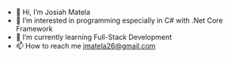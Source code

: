 - 👋 Hi, I’m Josiah Matela
- 👀 I’m interested in programming especially in C# with .Net Core Framework
- 🌱 I’m currently learning Full-Stack Development
- 📫 How to reach me jmatela26@gmail.com

<!---
jmatela26/jmatela26 is a ✨ special ✨ repository because its `README.md` (this file) appears on your GitHub profile.
You can click the Preview link to take a look at your changes.
--->
